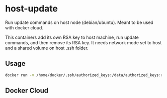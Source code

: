 # host-update
Run update commands on host node (debian/ubuntu). Meant to be used with docker cloud.

This containers add its own RSA key to host machine, run update commands, and then remove its RSA key.
It needs network mode set to host and a shared volume on host .ssh folder.

## Usage

```bash
docker run -v /home/docker/.ssh/authorized_keys:/data/authorized_keys:rw --net=host dialonce/host-update:latest
```

## Docker Cloud

```yml

```

